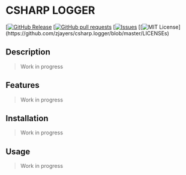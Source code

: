 # CSHARP LOGGER
[[![GitHub Release](https://img.shields.io/github/release/zjayers/csharp.logger.svg?style=flat)]()
[[![GitHub pull requests](https://img.shields.io/github/issues-pr/zjayers/csharp.logger.svg?style=flat)]()
[[![Issues](https://img.shields.io/github/issues-raw/zjayers/csharp.logger.svg?maxAge=25000)](https://github.com/zjayers/csharp.logger/issues)
[[![MIT License](https://img.shields.io/apm/l/atomic-ui.svg?)](https://github.com/zjayers/csharp.logger/blob/master/LICENSEs)

## Description

> Work in progress

## Features

> Work in progress

## Installation

> Work in progress

## Usage

> Work in progress